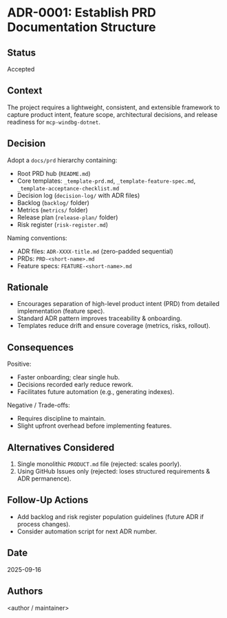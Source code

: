 # ADR-0001: Establish PRD Documentation Structure

## Status
Accepted

## Context
The project requires a lightweight, consistent, and extensible framework to capture product intent, feature scope, architectural decisions, and release readiness for `mcp-windbg-dotnet`.

## Decision
Adopt a `docs/prd` hierarchy containing:
- Root PRD hub (`README.md`)
- Core templates: `_template-prd.md`, `_template-feature-spec.md`, `_template-acceptance-checklist.md`
- Decision log (`decision-log/` with ADR files)
- Backlog (`backlog/` folder)
- Metrics (`metrics/` folder)
- Release plan (`release-plan/` folder)
- Risk register (`risk-register.md`)

Naming conventions:
- ADR files: `ADR-XXXX-title.md` (zero-padded sequential)
- PRDs: `PRD-<short-name>.md`
- Feature specs: `FEATURE-<short-name>.md`

## Rationale
- Encourages separation of high-level product intent (PRD) from detailed implementation (feature spec).
- Standard ADR pattern improves traceability & onboarding.
- Templates reduce drift and ensure coverage (metrics, risks, rollout).

## Consequences
Positive:
- Faster onboarding; clear single hub.
- Decisions recorded early reduce rework.
- Facilitates future automation (e.g., generating indexes).

Negative / Trade-offs:
- Requires discipline to maintain.
- Slight upfront overhead before implementing features.

## Alternatives Considered
1. Single monolithic `PRODUCT.md` file (rejected: scales poorly).
2. Using GitHub Issues only (rejected: loses structured requirements & ADR permanence).

## Follow-Up Actions
- Add backlog and risk register population guidelines (future ADR if process changes).
- Consider automation script for next ADR number.

## Date
2025-09-16

## Authors
<author / maintainer>
